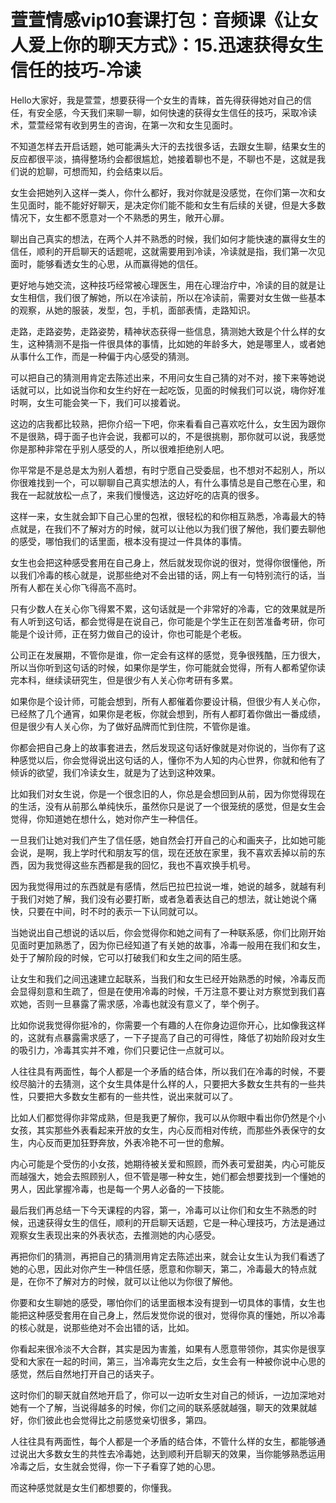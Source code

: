 # 萱萱情感vip10套课打包：音频课《让女人爱上你的聊天方式》：15.迅速获得女生信任的技巧-冷读

Hello大家好，我是萱萱，想要获得一个女生的青睐，首先得获得她对自己的信任，有安全感，今天我们来聊一聊，如何快速的获得女生信任的技巧，采取冷读术，萱萱经常有收到男生的咨询，在第一次和女生见面时。

不知道怎样去开启话题，她可能满头大汗的去找很多话，去跟女生聊，结果女生的反应都很平淡，搞得整场约会都很尴尬，她接着聊也不是，不聊也不是，这就是我们说的尬聊，可想而知，约会结束以后。

女生会把她列入这样一类人，你什么都好，我对你就是没感觉，在你们第一次和女生见面时，能不能好好聊天，是决定你们能不能和女生有后续的关键，但是大多数情况下，女生都不愿意对一个不熟悉的男生，敞开心扉。

聊出自己真实的想法，在两个人并不熟悉的时候，我们如何才能快速的赢得女生的信任，顺利的开启聊天的话题呢，这就需要用到冷读，冷读就是指，我们第一次见面时，能够看透女生的心思，从而赢得她的信任。

更好地与她交流，这种技巧经常被心理医生，用在心理治疗中，冷读的目的就是让女生相信，我们很了解她，所以在冷读前，所以在冷读前，需要对女生做一些基本的观察，从她的服装，发型，包，手机，面部表情，走路知识。

走路，走路姿势，走路姿势，精神状态获得一些信息，猜测她大致是个什么样的女生，这种猜测不是指一件很具体的事情，比如她的年龄多大，她是哪里人，或者她从事什么工作，而是一种偏于内心感受的猜测。

可以把自己的猜测用肯定去陈述出来，不用问女生自己猜的对不对，接下来等她说话就可以，比如说当你和女生约好在一起吃饭，见面的时候我们可以说，嗨你好准时啊，女生可能会笑一下，我们可以接着说。

这边的店我都比较熟，把你介绍一下吧，你来看看自己喜欢吃什么，女生因为跟你不是很熟，碍于面子也许会说，我都可以的，不是很挑剔，那你就可以说，我感觉你是那种非常在乎别人感受的人，所以很难拒绝别人吧。

你平常是不是总是太为别人着想，有时宁愿自己受委屈，也不想对不起别人，所以你很难找到一个，可以聊聊自己真实想法的人，有什么事情总是自己憋在心里，和我在一起就放松一点了，来我们慢慢选，这边好吃的店真的很多。

这样一来，女生就会卸下自己心里的包袱，很轻松的和你相互熟悉，冷毒最大的特点就是，在我们不了解对方的时候，就可以让他以为我们很了解他，我们要去聊他的感受，哪怕我们的话里面，根本没有提过一件具体的事情。

女生也会把这种感受套用在自己身上，然后就发现你说的很对，觉得你很懂他，所以我们冷毒的核心就是，说那些绝对不会出错的话，网上有一句特别流行的话，当所有人都在关心你飞得高不高时。

只有少数人在关心你飞得累不累，这句话就是一个非常好的冷毒，它的效果就是所有人听到这句话，都会觉得是在说自己，你可能是个学生正在刻苦准备考研，你可能是个设计师，正在努力做自己的设计，你也可能是个老板。

公司正在发展期，不管你是谁，你一定会有这样的感觉，竞争很残酷，压力很大，所以当你听到这句话的时候，如果你是学生，你可能就会觉得，所有人都希望你读完本科，继续读研究生，但是很少有人关心你考研有多累。

如果你是个设计师，可能会想到，所有人都催着你要设计稿，但很少有人关心你，已经熬了几个通宵，如果你是老板，你就会想到，所有人都盯着你做出一番成绩，但是很少有人关心你，为了做好品牌而忙到住院，不管你是谁。

你都会把自己身上的故事套进去，然后发现这句话好像就是对你说的，当你有了这种感觉以后，你会觉得说出这句话的人，懂你不为人知的内心世界，你就和他有了倾诉的欲望，我们冷读女生，就是为了达到这种效果。

比如我们对女生说，你是一个很念旧的人，你总是会想回到从前，因为你觉得现在的生活，没有从前那么单纯快乐，虽然你只是说了一个很笼统的感觉，但是女生会觉得，你知道她在想什么，她对你产生一种信任。

一旦我们让她对我们产生了信任感，她自然会打开自己的心和画夹子，比如她可能会说，是啊，我上学时代和朋友写的信，现在还放在家里，我不喜欢丢掉以前的东西，因为我觉得这些东西都是我的回忆，我也不喜欢换手机号。

因为我觉得用过的东西就是有感情，然后巴拉巴拉说一堆，她说的越多，就越有利于我们对她了解，我们没有必要打断，或者急着表达自己的想法，就让她说个痛快，只要在中间，时不时的表示一下认同就可以。

当她说出自己想说的话以后，你会觉得你和她之间有了一种联系感，你们比刚开始见面时更加熟悉了，因为你已经知道了有关她的故事，冷毒一般用在我们和女生，处于了解阶段的时候，它可以打破我们和女生之间的陌生感。

让女生和我们之间迅速建立起联系，当我们和女生已经开始熟悉的时候，冷毒反而会显得刻意和生疏了，但是在使用冷毒的时候，千万注意不要让对方察觉到我们喜欢她，否则一旦暴露了需求感，冷毒也就没有意义了，举个例子。

比如你说我觉得你挺冷的，你需要一个有趣的人在你身边逗你开心，比如像我这样的，这就有点暴露需求感了，一下子提高了自己的可得性，降低了初始阶段对女生的吸引力，冷毒其实并不难，你们只要记住一点就可以。

人往往具有两面性，每个人都是一个矛盾的结合体，所以我们在冷毒的时候，不要绞尽脑汁的去猜测，这个女生具体是什么样的人，只要把大多数女生共有的一些共性，只要把大多数女生都有的一些共性，说出来就可以了。

比如人们都觉得你非常成熟，但是我更了解你，我可以从你眼中看出你仍然是个小女孩，其实那些外表看起来开放的女生，内心反而相对传统，而那些外表保守的女生，内心反而更加狂野奔放，外表冷艳不可一世的愈解。

内心可能是个受伤的小女孩，她期待被关爱和照顾，而外表可爱甜美，内心可能反而越强大，她会去照顾别人，但不管是哪一种女生，她们都会想要找到一个懂她的男人，因此掌握冷毒，也是每一个男人必备的一下技能。

最后我们再总结一下今天课程的内容，第一，冷毒可以让你们和女生不熟悉的时候，迅速获得女生的信任，顺利的开启聊天话题，它是一种心理技巧，方法是通过观察女生表现出来的外表状态，去推测她的内心感受。

再把你们的猜测，再把自己的猜测用肯定去陈述出来，就会让女生认为我们看透了她的心思，因此对你产生一种信任感，愿意和你聊天，第二，冷毒最大的特点就是，在你不了解对方的时候，就可以让他以为你很了解他。

你要和女生聊她的感受，哪怕你们的话里面根本没有提到一切具体的事情，女生也能把这种感受套用在自己身上，然后发觉你说的很对，觉得你真的懂她，所以冷毒的核心就是，说那些绝对不会出错的话，比如。

你看起来很冷淡不大合群，其实是因为害羞，如果有人愿意带领你，其实你是很享受和大家在一起的时间，第三，当冷毒完女生之后，女生会有一种被你说中心思的感觉，然后自然地打开自己的话夹子。

这时你们的聊天就自然地开启了，你可以一边听女生对自己的倾诉，一边加深地对她有一个了解，当说得越多的时候，你们之间的联系感就越强，聊天的效果就越好，你们彼此也会觉得比之前感觉亲切很多，第四。

人往往具有两面性，每个人都是一个矛盾的结合体，不管什么样的女生，都能够通过说出大多数女生的共性去冷毒她，达到顺利开启聊天的效果，当你能够熟悉运用冷毒之后，女生就会觉得，你一下子看穿了她的心思。

而这种感觉就是女生们都想要的，你懂我。
